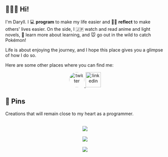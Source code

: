## 🙍🏻‍♂️ Hi!

I'm Daryll. I 💻 **program** to make my life easier and ✍🏻 **reflect** to make others' lives easier. On the side, I 🇯🇵 watch and read anime and light novels, 🧠 learn more about learning, and 🐭 go out in the wild to catch Pokémon!

Life is about enjoying the journey, and I hope this place gives you a glimpse of how I do so.

Here are some other places where you can find me:

<div align="center">
  <a href="https://twitter.com/daryll_ko" target="_blank" rel="noopener noreferrer">
    <img src="https://seeklogo.com/images/T/twitter-icon-square-logo-108D17D373-seeklogo.com.png" alt="twitter" style="height: 3rem; border-radius: 50%;">
  </a>
  <a href="https://www.linkedin.com/in/daryll-ko/" target="_blank" rel="noopener noreferrer">
    <img src="https://bankimooncentre.org/wp-content/uploads/2020/05/LinkedIn-Icon-Square.png" alt="linkedin" style="height: 3rem;">
  </a>
</div>

## 📌 Pins

Creations that will remain close to my heart as a programmer.

<div align="center">
  <br>
  <a href="https://github.com/daryll-ko/poke-man">
    <img align="center" src="https://github-readme-stats.vercel.app/api/pin/?username=daryll-ko&repo=poke-man&bg_color=-10,650DD9,7B1DC9,9127BE,A42FB1,B536A2,C33C92,CF3F7B,DC4767,E94949,F45115&hide_border=true&text_color=DEFFCA&title_color=DEFFCA&icon_color=DEFFCA" />
  </a>
  <br>
  <br>
  <a href="https://github.com/daryll-ko/style-guide">
    <img align="center" src="https://github-readme-stats.vercel.app/api/pin/?username=daryll-ko&repo=style-guide&bg_color=5,650DD9,7B1DC9,9127BE,A42FB1,B536A2,C33C92,CF3F7B,DC4767,E94949,F45115&hide_border=true&text_color=DEFFCA&title_color=DEFFCA&icon_color=DEFFCA" />
  </a>
  <br>
  <br>
  <a href="https://github.com/daryll-ko/rec-prog">
    <img align="center" src="https://github-readme-stats.vercel.app/api/pin/?username=daryll-ko&repo=rec-prog&bg_color=15,650DD9,7B1DC9,9127BE,A42FB1,B536A2,C33C92,CF3F7B,DC4767,E94949,F45115&hide_border=true&text_color=DEFFCA&title_color=DEFFCA&icon_color=DEFFCA" />
  </a>
</div>
